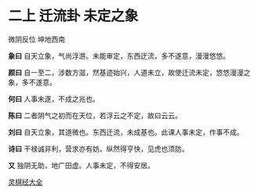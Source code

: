# 二上 迁流卦 未定之象

微阴反位 坤地西南

**象曰** 自天立象，气尚浮游。未能审定，东西迂流，多不遂意，漫漫悠悠。

**颜曰** 自一至二，涉数方滋，然基迹始兴，人道未立，故使迁流未定，悠悠漫漫之象，多不遂意。

**何曰** 人事未遂，不成之兆也。

**陈曰** 二者阴气之初而在天位，若浮云之不定，故曰云云。

**刘曰** 自天立象，其道微也。东西迁流，未成基也。此课人事未定，作事不成。

**诗曰** 干禄诚非利，营求亦有妨。纵然得亨快，见虎也须防。

**又** 独阴无助，地广田虚。人事未定，不得安居。

[灵棋经大全](README.md)
